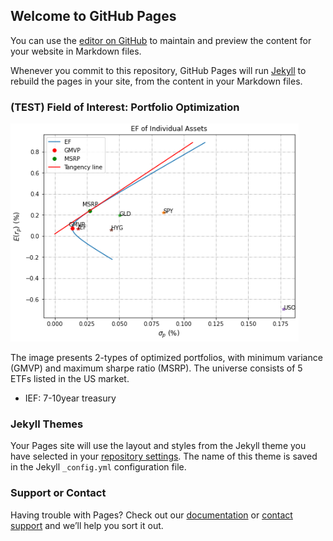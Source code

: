 ## Welcome to GitHub Pages

You can use the [editor on GitHub](https://github.com/quasar-andersen/website/edit/gh-pages/index.md) to maintain and preview the content for your website in Markdown files.

Whenever you commit to this repository, GitHub Pages will run [Jekyll](https://jekyllrb.com/) to rebuild the pages in your site, from the content in your Markdown files.

### (TEST) Field of Interest: Portfolio Optimization

<img src=".\fig1.png">

The image presents 2-types of optimized portfolios, with minimum variance (GMVP) and maximum sharpe ratio (MSRP). The universe consists of 5 ETFs listed in the US market.
* IEF: 7-10year treasury

### Jekyll Themes

Your Pages site will use the layout and styles from the Jekyll theme you have selected in your [repository settings](https://github.com/quasar-andersen/website/settings). The name of this theme is saved in the Jekyll `_config.yml` configuration file.

### Support or Contact

Having trouble with Pages? Check out our [documentation](https://docs.github.com/categories/github-pages-basics/) or [contact support](https://support.github.com/contact) and we’ll help you sort it out.
